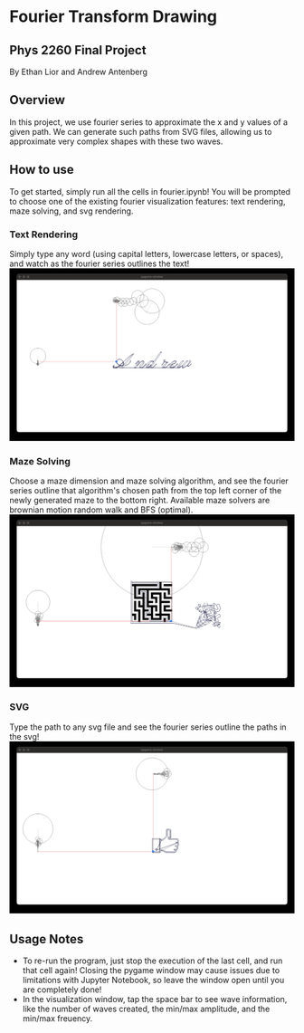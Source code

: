 # Fourier Transform Drawing
## Phys 2260 Final Project
By Ethan Lior and Andrew Antenberg
## Overview
In this project, we use fourier series to approximate the x and y values of a given path. We can generate such paths from SVG files, allowing us to approximate very complex shapes with these two waves.
## How to use
To get started, simply run all the cells in fourier.ipynb! You will be prompted to choose one of the existing fourier visualization features: text rendering, maze solving, and svg rendering.
### Text Rendering
Simply type any word (using capital letters, lowercase letters, or spaces), and watch as the fourier series outlines the text!
![Image of Fourier Series Text Rendering](assets/screenshots/word_screenshot.jpg)
### Maze Solving
Choose a maze dimension and maze solving algorithm, and see the fourier series outline that algorithm's chosen path from the top left corner of the newly generated maze to the bottom right. Available maze solvers are brownian motion random walk and BFS (optimal).
![Image of Fourier Series Maze Solver](assets/screenshots/maze_solver.jpg)
### SVG
Type the path to any svg file and see the fourier series outline the paths in the svg!
![Image of Fourier Series SVG Rendering](assets/screenshots/svg_drawing.jpg)

## Usage Notes
- To re-run the program, just stop the execution of the last cell, and run that cell again! Closing the pygame window may cause issues due to limitations with Jupyter Notebook, so leave the window open until you are completely done!
- In the visualization window, tap the space bar to see wave information, like the number of waves created, the min/max amplitude, and the min/max freuency.